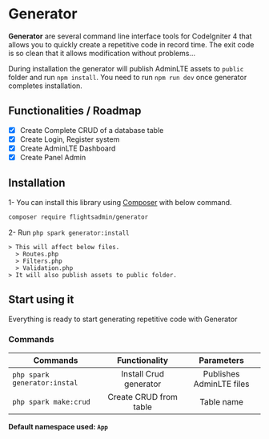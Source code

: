# Generator
**Generator** are several command line interface tools for CodeIgniter 4 that allows you to quickly create a repetitive code in record time. The exit code is so clean that it allows modification without problems...

During installation the generator will publish AdminLTE assets to ```public``` folder and run ```npm install```.
You need to run ```npm run dev``` once generator completes installation.

## Functionalities / Roadmap

 - [x] Create Complete CRUD of a database table
 - [x] Create Login, Register system
 - [x] Create AdminLTE Dashboard
 - [x] Create Panel Admin

## Installation
 1-  You can install this library using [Composer](https://getcomposer.com) with below command.
 
  ```bash 
  composer require flightsadmin/generator
  ```

2- Run ```php spark generator:install```

    > This will affect below files.
      > Routes.php
      > Filters.php
      > Validation.php
    > It will also publish assets to public folder.

## Start using it  
Everything is ready to start generating repetitive code with Generator  

### Commands

 Commands       |      Functionality      |  Parameters |
|------------------|:-------------:|:------:|
| ```php spark generator:instal``` |  Install Crud generator | Publishes AdminLTE files  |
| ```php spark make:crud``` |  Create CRUD from table   | Table name  |


**Default namespace used:  `App`**

